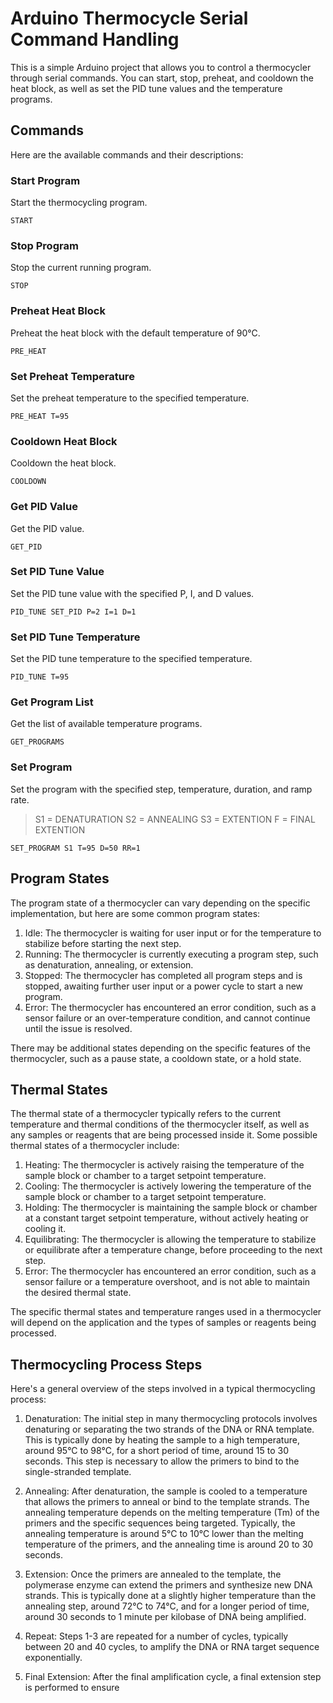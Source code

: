 Arduino Thermocycle Serial Command Handling
===========================================

This is a simple Arduino project that allows you to control a thermocycler through serial commands. You can start, stop, preheat, and cooldown the heat block, as well as set the PID tune values and the temperature programs.

Commands
--------

Here are the available commands and their descriptions:

### Start Program

Start the thermocycling program.

```
START
```

### Stop Program

Stop the current running program.

```
STOP
```

### Preheat Heat Block

Preheat the heat block with the default temperature of 90°C.

```
PRE_HEAT
```

### Set Preheat Temperature

Set the preheat temperature to the specified temperature.

```
PRE_HEAT T=95
```

### Cooldown Heat Block

Cooldown the heat block.

```
COOLDOWN
```

### Get PID Value

Get the PID value.

```
GET_PID
```

### Set PID Tune Value

Set the PID tune value with the specified P, I, and D values.

```
PID_TUNE SET_PID P=2 I=1 D=1
```

### Set PID Tune Temperature

Set the PID tune temperature to the specified temperature.

```
PID_TUNE T=95
```

### Get Program List

Get the list of available temperature programs.

```
GET_PROGRAMS
```

### Set Program

Set the program with the specified step, temperature, duration, and ramp rate.

>S1 = DENATURATION
>S2 = ANNEALING
>S3 = EXTENTION
>F  = FINAL EXTENTION

```
SET_PROGRAM S1 T=95 D=50 RR=1
```




## Program States

The program state of a thermocycler can vary depending on the specific implementation, but here are some common program states:

1. Idle: The thermocycler is waiting for user input or for the temperature to stabilize before starting the next step.
2. Running: The thermocycler is currently executing a program step, such as denaturation, annealing, or extension.
3. Stopped: The thermocycler has completed all program steps and is stopped, awaiting further user input or a power cycle to start a new program.
4. Error: The thermocycler has encountered an error condition, such as a sensor failure or an over-temperature condition, and cannot continue until the issue is resolved.

There may be additional states depending on the specific features of the thermocycler, such as a pause state, a cooldown state, or a hold state.

## Thermal States

The thermal state of a thermocycler typically refers to the current temperature and thermal conditions of the thermocycler itself, as well as any samples or reagents that are being processed inside it. Some possible thermal states of a thermocycler include:

1. Heating: The thermocycler is actively raising the temperature of the sample block or chamber to a target setpoint temperature.
2. Cooling: The thermocycler is actively lowering the temperature of the sample block or chamber to a target setpoint temperature.
3. Holding: The thermocycler is maintaining the sample block or chamber at a constant target setpoint temperature, without actively heating or cooling it.
4. Equilibrating: The thermocycler is allowing the temperature to stabilize or equilibrate after a temperature change, before proceeding to the next step.
5. Error: The thermocycler has encountered an error condition, such as a sensor failure or a temperature overshoot, and is not able to maintain the desired thermal state.

The specific thermal states and temperature ranges used in a thermocycler will depend on the application and the types of samples or reagents being processed.

## Thermocycling Process Steps

Here's a general overview of the steps involved in a typical thermocycling process:

1. Denaturation: The initial step in many thermocycling protocols involves denaturing or separating the two strands of the DNA or RNA template. This is typically done by heating the sample to a high temperature, around 95°C to 98°C, for a short period of time, around 15 to 30 seconds. This step is necessary to allow the primers to bind to the single-stranded template.

2. Annealing: After denaturation, the sample is cooled to a temperature that allows the primers to anneal or bind to the template strands. The annealing temperature depends on the melting temperature (Tm) of the primers and the specific sequences being targeted. Typically, the annealing temperature is around 5°C to 10°C lower than the melting temperature of the primers, and the annealing time is around 20 to 30 seconds.

3. Extension: Once the primers are annealed to the template, the polymerase enzyme can extend the primers and synthesize new DNA strands. This is typically done at a slightly higher temperature than the annealing step, around 72°C to 74°C, and for a longer period of time, around 30 seconds to 1 minute per kilobase of DNA being amplified.

4. Repeat: Steps 1-3 are repeated for a number of cycles, typically between 20 and 40 cycles, to amplify the DNA or RNA target sequence exponentially.

5. Final Extension: After the final amplification cycle, a final extension step is performed to ensure
